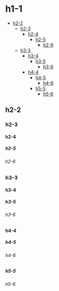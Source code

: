 # h1-1

<!-- TOC -->

- [h2-2](#h2-2)
  - [h2-3](#h2-3)
    - [h2-4](#h2-4)
      - [h2-5](#h2-5)
        - [h2-6](#h2-6)
  - [h3-3](#h3-3)
    - [h3-4](#h3-4)
      - [h3-5](#h3-5)
        - [h3-6](#h3-6)
    - [h4-4](#h4-4)
      - [h4-5](#h4-5)
        - [h4-6](#h4-6)
      - [h5-5](#h5-5)
        - [h5-6](#h5-6)

<!-- TOC END -->

## h2-2

### h2-3

#### h2-4

##### h2-5

###### h2-6

### h3-3

#### h3-4

##### h3-5

###### h3-6

#### h4-4

##### h4-5

###### h4-6

##### h5-5

###### h5-6
